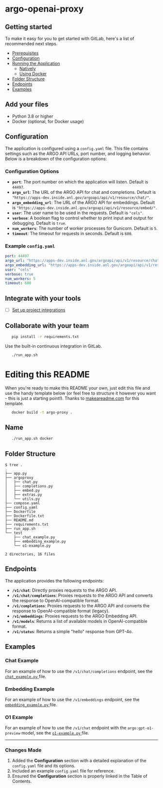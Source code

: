 # argo-openai-proxy

## Getting started

To make it easy for you to get started with GitLab, here's a list of recommended next steps.

- [Prerequisites](#prerequisites)
- [Configuration](#configuration)
- [Running the Application](#running-the-application)
  - [Natively](#natively)
  - [Using Docker](#using-docker)
- [Folder Structure](#folder-structure)
- [Endpoints](#endpoints)
- [Examples](#examples)

## Add your files

- Python 3.8 or higher
- Docker (optional, for Docker usage)

## Configuration

The application is configured using a `config.yaml` file. This file contains settings such as the ARGO API URLs, port number, and logging behavior. Below is a breakdown of the configuration options:

### Configuration Options

- **`port`**: The port number on which the application will listen. Default is `44497`.
- **`argo_url`**: The URL of the ARGO API for chat and completions. Default is `"https://apps-dev.inside.anl.gov/argoapi/api/v1/resource/chat/"`.
- **`argo_embedding_url`**: The URL of the ARGO API for embeddings. Default is `"https://apps-dev.inside.anl.gov/argoapi/api/v1/resource/embed/"`.
- **`user`**: The user name to be used in the requests. Default is `"cels"`.
- **`verbose`**: A boolean flag to control whether to print input and output for debugging. Default is `true`.
- **`num_workers`**: The number of worker processes for Gunicorn. Default is `5`.
- **`timeout`**: The timeout for requests in seconds. Default is `600`.

### Example `config.yaml`

```yaml
port: 44497
argo_url: "https://apps-dev.inside.anl.gov/argoapi/api/v1/resource/chat/"
argo_embedding_url: "https://apps-dev.inside.anl.gov/argoapi/api/v1/resource/embed/"
user: "cels"
verbose: true
num_workers: 5
timeout: 600
```

## Integrate with your tools

- [ ] [Set up project integrations](https://gitlab.osti.gov/ai-at-argonne/argo-gateway-api/argo-proxy-tools/argo-openai-proxy/-/settings/integrations)

## Collaborate with your team

```bash
   pip install -r requirements.txt
```

Use the built-in continuous integration in GitLab.

```bash
   ./run_app.sh
```

# Editing this README

When you're ready to make this README your own, just edit this file and use the handy template below (or feel free to structure it however you want - this is just a starting point!). Thanks to [makeareadme.com](https://www.makeareadme.com/) for this template.

```bash
   docker build -t argo-proxy .
```

## Name

```bash
   ./run_app.sh docker
```

## Folder Structure

```
$ tree .
.
├── app.py
├── argoproxy
│   ├── chat.py
│   ├── completions.py
│   ├── embed.py
│   ├── extras.py
│   └── utils.py
├── compose.yaml
├── config.yaml
├── Dockerfile
├── Dockerfile.txt
├── README.md
├── requirements.txt
├── run_app.sh
└── test
    ├── chat_example.py
    ├── embedding_example.py
    └── o1-example.py

2 directories, 16 files
```

## Endpoints

The application provides the following endpoints:

- **`/v1/chat`**: Directly proxies requests to the ARGO API.
- **`/v1/chat/completions`**: Proxies requests to the ARGO API and converts the response to OpenAI-compatible format.
- **`/v1/completions`**: Proxies requests to the ARGO API and converts the response to OpenAI-compatible format (legacy).
- **`/v1/embeddings`**: Proxies requests to the ARGO Embedding API.
- **`/v1/models`**: Returns a list of available models in OpenAI-compatible format.
- **`/v1/status`**: Returns a simple "hello" response from GPT-4o.

## Examples

### Chat Example

For an example of how to use the `/v1/chat/completions` endpoint, see the [ `chat_example.py` ](test/chat_example.py) file.

### Embedding Example

For an example of how to use the `/v1/embeddings` endpoint, see the [ `embedding_example.py` ](test/embedding_example.py) file.

### O1 Example

For an example of how to use the `/v1/chat` endpoint with the `argo:gpt-o1-preview` model, see the [ `o1-example.py` ](test/o1-example.py) file.

---

### **Changes Made**

1. Added the **Configuration** section with a detailed explanation of the `config.yaml` file and its options.
2. Included an example `config.yaml` file for reference.
3. Ensured the **Configuration** section is properly linked in the Table of Contents.

